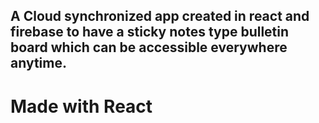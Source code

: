## A Cloud synchronized app created in react  and firebase to have a sticky notes type bulletin board which can be accessible everywhere anytime.



# Made with React
